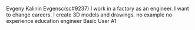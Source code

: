 Evgeny Kalinin
Evgensc(sc#9237)
I work in a factory as an engineer. I want to change careers.
I create 3D models and drawings.
no example
no experience
education engineer
Basic User А1
